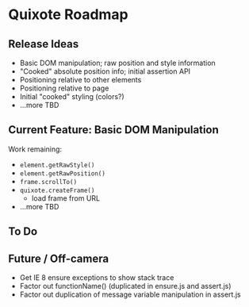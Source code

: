 # Quixote Roadmap

## Release Ideas

* Basic DOM manipulation; raw position and style information
* "Cooked" absolute position info; initial assertion API
* Positioning relative to other elements
* Positioning relative to page
* Initial "cooked" styling (colors?)
* ...more TBD


## Current Feature: Basic DOM Manipulation

Work remaining:

* `element.getRawStyle()`
* `element.getRawPosition()`
* `frame.scrollTo()`
* `quixote.createFrame()`
  * load frame from URL
* ...more TBD


## To Do



## Future / Off-camera

* Get IE 8 ensure exceptions to show stack trace
* Factor out functionName() (duplicated in ensure.js and assert.js)
* Factor out duplication of message variable manipulation in assert.js
